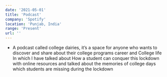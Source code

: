 ```yaml
---
date: '2021-05-01'
title: 'Podcast'
company: 'Spotify'
location: 'Punjab, India'
range: 'Present'
url: ''
---
```


- A podcast called college dairies, it’s a space for anyone who wants to discover and share about their college programs career and College life In which I have talked about How a student can conquer this lockdown with online resources and talked about the memories of college days which students are missing during the lockdown

